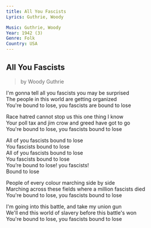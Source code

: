```yaml
---
title: All You Fascists
Lyrics: Guthrie, Woody

Music: Guthrie, Woody
Year: 1942 (3)
Genre: Folk
Country: USA
---
```

## All You Fascists

> by Woody Guthrie

I'm gonna tell all you fascists you may be surprised  
The people in this world are getting organized  
You're bound to lose, you fascists are bound to lose

Race hatred cannot stop us this one thing I know  
Your poll tax and jim crow and greed have got to go  
You're bound to lose, you fascists bound to lose  

All of you fascists bound to lose  
You fascists bound to lose  
All of you fascists bound to lose  
You fascists bound to lose  
You’re bound to lose! you fascists!  
Bound to lose

People of every colour marching side by side  
Marching across these fields where a million fascists died  
You're bound to lose, you fascists bound to lose

I'm going into this battle, and take my union gun  
We'll end this world of slavery before this battle's won  
You're bound to lose, you fascists bound to lose

